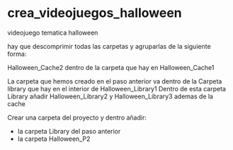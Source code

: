# crea_videojuegos_halloween
videojuego tematica halloween


hay que descomprimir todas las carpetas y agruparlas de la siguiente forma:

Halloween_Cache2 dentro de la carpeta que hay en Halloween_Cache1

La carpeta que hemos creado en el paso anterior va dentro de la Carpeta library que hay en el interior de Halloween_Library1
Dentro de esta carpeta Library añadir Halloween_Library2 y Halloween_Library3 ademas de la cache

Crear una carpeta del proyecto y dentro añadir:
- la carpeta Library del paso anterior
- la carpeta Halloween_P2


